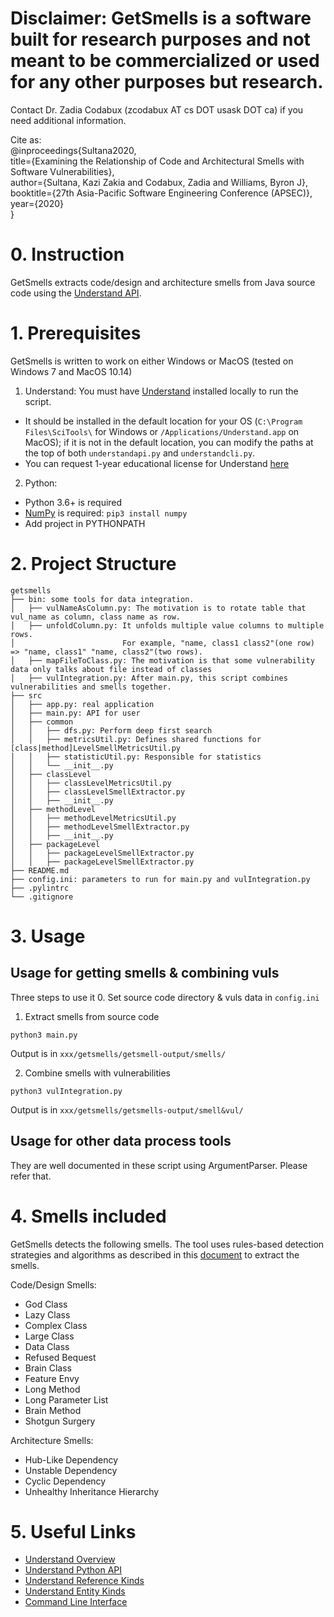 # Disclaimer: GetSmells is a software built for research purposes and not meant to be commercialized or used for any other purposes but research. 
Contact Dr. Zadia Codabux (zcodabux AT cs DOT usask DOT ca) if you need additional information. 

Cite as: <br/>
@inproceedings{Sultana2020,<br/>
  title={Examining the Relationship of Code and Architectural Smells with Software Vulnerabilities},<br/>
  author={Sultana, Kazi Zakia and Codabux, Zadia and Williams, Byron J},<br/>
  booktitle={27th Asia-Pacific Software Engineering Conference (APSEC)},<br/>
  year={2020}<br/>
}


# 0. Instruction
GetSmells extracts code/design and architecture smells from Java source code using the [Understand API](https://scitools.com/support/understand-api-overview/).

# 1. Prerequisites
GetSmells is written to work on either Windows or MacOS (tested on Windows 7 and MacOS 10.14)

1. Understand: You must have [Understand](https://scitools.com/features/) installed locally to run the script.
  * It should be installed in the default location for your OS (`C:\Program Files\SciTools\` for Windows or
`/Applications/Understand.app` on MacOS); if it is not in the default location, you can modify the paths at 
the top of both `understandapi.py` and `understandcli.py`.
  * You can request 1-year educational license for Understand [here](https://scitools.com/student/)
2. Python: 
  * Python 3.6+ is required 
  * [NumPy](https://docs.scipy.org/doc/numpy/index.html) is required: `pip3 install numpy`
  * Add project in PYTHONPATH

# 2. Project Structure
```
getsmells
├── bin: some tools for data integration.
│   ├── vulNameAsColumn.py: The motivation is to rotate table that vul_name as column, class name as row.
│   ├── unfoldColumn.py: It unfolds multiple value columns to multiple rows.
│                        For example, "name, class1 class2"(one row) => "name, class1" "name, class2"(two rows).
│   ├── mapFileToClass.py: The motivation is that some vulnerability data only talks about file instead of classes
│   ├── vulIntegration.py: After main.py, this script combines vulnerabilities and smells together.
├── src
│   ├── app.py: real application
│   ├── main.py: API for user
│   ├── common
│   │   ├── dfs.py: Perform deep first search
│   │   ├── metricsUtil.py: Defines shared functions for [class|method]LevelSmellMetricsUtil.py
│   │   ├── statisticUtil.py: Responsible for statistics
│   │   └── __init__.py
│   ├── classLevel
│   │   ├── classLevelMetricsUtil.py
│   │   ├── classLevelSmellExtractor.py
│   │   ├── __init__.py
│   ├── methodLevel
│   │   ├── methodLevelMetricsUtil.py
│   │   ├── methodLevelSmellExtractor.py
│   │   ├── __init__.py
│   ├── packageLevel
│   │   ├── packageLevelSmellExtractor.py
│   │   ├── packageLevelSmellExtractor.py
├── README.md
├── config.ini: parameters to run for main.py and vulIntegration.py
├── .pylintrc
└── .gitignore 
``` 

# 3. Usage
## Usage for getting smells & combining vuls
Three steps to use it
0. Set source code directory & vuls data in `config.ini`
1. Extract smells from source code
```
python3 main.py
```
Output is in `xxx/getsmells/getsmell-output/smells/`

2. Combine smells with vulnerabilities
```
python3 vulIntegration.py
```
Output is in `xxx/getsmells/getsmells-output/smell&vul/`

## Usage for other data process tools
They are well documented in these script using ArgumentParser. Please refer that.

# 4. Smells included

GetSmells detects the following smells. The tool uses rules-based detection strategies and algorithms as described in this [document](https://github.com/tdresearchgroup/GetSmells/blob/yuhan/rules.pdf) to extract the smells. 

Code/Design Smells:
* God Class 
* Lazy Class
* Complex Class
* Large Class
* Data Class
* Refused Bequest
* Brain Class
* Feature Envy
* Long Method
* Long Parameter List
* Brain Method
* Shotgun Surgery

Architecture Smells:
* Hub-Like Dependency
* Unstable Dependency
* Cyclic Dependency
* Unhealthy Inheritance Hierarchy


<!---
The extracted smells are based on the rule-based detection strategies outlined in [Object-Oriented Metrics in Practice](http://www.springer.com/us/book/9783540244295), [On the diffuseness and the impact on maintainability of code smells: a large scale empirical investigation](https://link.springer.com/article/10.1007/s10664-017-9535-z) and [Arcan: A Tool for Architectural Smells Detection](https://ieeexplore.ieee.org/document/7958506).
 
 The metrics used in the rule-based detection strategies for each smell is listed below. 

## 4.1 Class Level Smells
**God Class (Class-Level)**
- ATFD (Access to Foreign Data) > Few(4) 
- WMC (Weighted Method Count) >= Very High(85%) 
- TCC (Tight Class Cohesion) < 1/3

**Lazy Class (Class-Level)**
- LOC (Lines of Code) < 1st quartile of system

**Complex Class (Class-Level)**
- CMC (Complex Method Count) > 1

**Large Class (Class-Level)**
- LOC (Lines of Code) > mean of system

**Refused Bequest (Class-Level)**
- Child Class overrides more than half of its parent class's methods, calculated by:
- LMC (Local Method Count) > 1/2 * TMC (Total Method Count)

**Data Class (Class-Level)**
- WMC (Weighted Method Count) <= 30 and NOPA (Number of Public Accesses) >= 3 or
- WMC (Weighted Method Count) <= 45 and NOPA (Number of Public Accesses) >= 5

**Hub-Like Dependency**
- ingoing dependencies > median
- outgoing dependencies > median
- |ingoing dependencies - outgoing dependencies| <  1/4 (ingoing dependencies + outgoing dependencies)

**Cyclic Dependency**
- involves dependency cycle

**Unhealthy Inheritance Hierarchy**
- a parent class depends on one of its children OR
- a class depends on a parent class and all its children

**Brain Class**
- not (GC) God Class
- WMC (Weighted Method Count) >= 47
- TCC (Tight Class Cohesion) < 0.5
- NBM (Number of Brain Methods) > 1 ^ LOC (Line Of Code) >= 197 OR NBM (Number of Brain Methods) = 1 ^ LOC (Line Of Code) >= 2\*197 ^ WMC (Weighted Method Count) >= 2\*47

## 4.2 Method Level Smells

**Feature Envy (Method-Level)**
- LCOM (Lack of Cohesion of Methods) >= High (73%)

**Long Method (Method-Level)**
- LOC (Lines of Code) > mean of system 
**Long Parameter List (Method-Level)**
- Inputs > mean of system

**Shotgun Surgery**
- CM (Changing Methods) > 10
    - CM: number of distinct methods that call a method of the class
- CC (Changing Classes) > 5
    - CC: number of classes in which the methods that call the measured method are defined
    
**Brain Method**
- LOC (Lines of Code) > 65
- CYCLO (Cyclomatic Complexity) / LOC (Line of Code) >= 0.24 ^
- MAXNESTING (Maximum Nesting Level) >= 5
- NOAV (Number of Accessed Variables) >8

## 4.3 Package Level Smells
**Unstable Dependency**
1. Obtaining from the graph all the dependencies between packages    
2. Computing the Instability metric for every package of the system;
      Ca : Afferent Couplings : The number of classes outside this category that depend upon classes within this category.
      Ce : Efferent Couplings : The number of classes inside this category that depend upon classes outside this categories.
      I : Instability : (Ce ÷ (Ca+Ce)) : This metric has the range [0,1]. I=0 indicates a maximally     
3. For every package, checking if it is afferent of a less stable package stable category. I=1 indicates a maximally instable category

**Cyclic Dependency**
1. Extracting the dependency graph relative to the requested affected level (class or package).
2. Launching a depth first search algorithm on the graph to detect dependency cycle

-->

# 5. Useful Links
* [Understand Overview](https://scitools.com/sup/api-2/)
* [Understand Python API](https://scitools.com/documents/manuals/python/understand.html)
* [Understand Reference Kinds](https://scitools.com/documents/manuals/perl/#java_reference_kinds)
* [Understand Entity Kinds](https://scitools.com/documents/manuals/perl/#java_entity_kinds)
* [Command Line Interface](https://scitools.com/support/commandline/)
